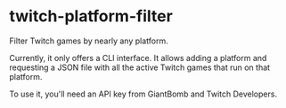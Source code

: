 # twitch-platform-filter
Filter Twitch games by nearly any platform.

Currently, it only offers a CLI interface. It allows adding a platform and requesting a JSON file with all the active Twitch games that run on that platform.

To use it, you'll need an API key from GiantBomb and Twitch Developers.
